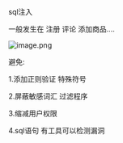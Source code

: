  sql注入 

一般发生在 注册 评论 添加商品....

![image.png](D:/%E6%96%87%E4%BB%B6/typora%E5%9B%BE%E7%89%87/1644462685015-d4b19184-b35e-4c6e-9890-1969be2af317.webp)







避免:

1.添加正则验证 特殊符号

2.屏蔽敏感词汇 过滤程序

3.缩减用户权限

4.sql语句 有工具可以检测漏洞